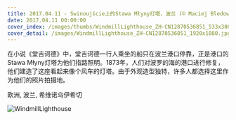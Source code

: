 ```yaml
---
title: 2017.04.11 - Świnoujście上的Stawa Młyny灯塔，波兰 (© Maciej Bledowski/Alamy)
date: 2017.04.11 00:00:00
cover_index: /images/thumbs/WindmillLighthouse_ZH-CN12870536851_533x300.jpg
cover_detail: /images/WindmillLighthouse_ZH-CN12870536851_1920x1080.jpg
---
```


在小说《堂吉诃德》中，堂吉诃德一行人乘坐的船只在波兰港口停靠，正是港口的Stawa
Młyny灯塔为他们指路照明。1873年，人们对波罗的海的港口进行修复，他们建造了这座看起来像个风车的灯塔。由于外观造型独特，许多人都选择这里作为他们的照片拍摄地。

欧洲, 波兰, 希维诺乌伊希切

![WindmillLighthouse](/images/WindmillLighthouse_ZH-CN12870536851_1920x1080.jpg)
